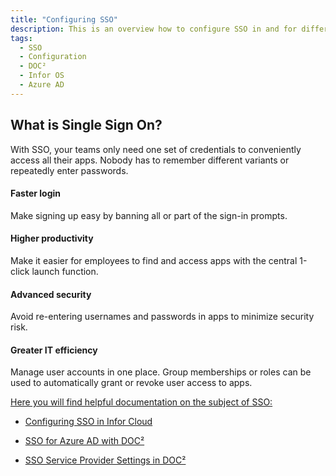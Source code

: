 ```yaml
---
title: "Configuring SSO"
description: This is an overview how to configure SSO in and for different environments. From Infor Cloud to Azure Active Directory. All links are to be found here.
tags:
  - SSO
  - Configuration
  - DOC²
  - Infor OS
  - Azure AD
---
```


## What is Single Sign On?
With SSO, your teams only need one set of credentials to conveniently access all their apps. Nobody has to remember different variants or repeatedly enter passwords.

#### Faster login
Make signing up easy by banning all or part of the sign-in prompts.

#### Higher productivity
Make it easier for employees to find and access apps with the central 1-click launch function.

#### Advanced security
Avoid re-entering usernames and passwords in apps to minimize security risk.

#### Greater IT efficiency
Manage user accounts in one place. Group memberships or roles can be used to automatically grant or revoke user access to apps.


<ins>Here you will find helpful documentation on the subject of SSO:</ins>

* [Configuring SSO in Infor Cloud](/doc2/doc2-with-infor/configuring-sso-in-cloud/)

* [SSO for Azure AD with DOC²](/doc2/sso/sso-for-azure-ad/)

* [SSO Service Provider Settings in DOC²](/doc2/settings-sso-settings/)